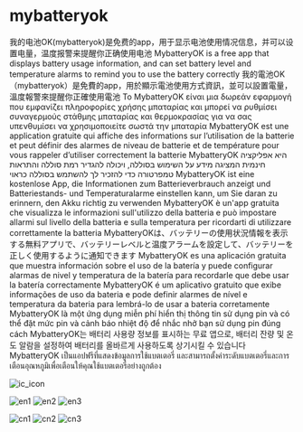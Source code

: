 # mybatteryok
我的电池OK(mybatteryok)是免费的app，用于显示电池使用情况信息，并可以设置电量，温度报警来提醒你正确使用电池
MybatteryOK is a free app that displays battery usage information, and can set battery level and temperature alarms to remind you to use the battery correctly
我的電池OK（mybatteryok）是免費的app，用於顯示電池使用方式資訊，並可以設置電量，溫度報警來提醒你正確使用電池
Το MybatteryOK είναι μια δωρεάν εφαρμογή που εμφανίζει πληροφορίες χρήσης μπαταρίας και μπορεί να ρυθμίσει συναγερμούς στάθμης μπαταρίας και θερμοκρασίας για να σας υπενθυμίσει να χρησιμοποιείτε σωστά την μπαταρία
MybatteryOK est une application gratuite qui affiche des informations sur l’utilisation de la batterie et peut définir des alarmes de niveau de batterie et de température pour vous rappeler d’utiliser correctement la batterie
MybatteryOK היא אפליקציה חינמית המציגה מידע על השימוש בסוללה, ויכולה להגדיר רמת סוללה והתראות טמפרטורה כדי להזכיר לך להשתמש בסוללה כראוי
MybatteryOK ist eine kostenlose App, die Informationen zum Batterieverbrauch anzeigt und Batteriestands- und Temperaturalarme einstellen kann, um Sie daran zu erinnern, den Akku richtig zu verwenden
MybatteryOK è un'app gratuita che visualizza le informazioni sull'utilizzo della batteria e può impostare allarmi sul livello della batteria e sulla temperatura per ricordarti di utilizzare correttamente la batteria
MybatteryOKは、バッテリーの使用状況情報を表示する無料アプリで、バッテリーレベルと温度アラームを設定して、バッテリーを正しく使用するように通知できます
MybatteryOK es una aplicación gratuita que muestra información sobre el uso de la batería y puede configurar alarmas de nivel y temperatura de la batería para recordarle que debe usar la batería correctamente
MybatteryOK é um aplicativo gratuito que exibe informações de uso da bateria e pode definir alarmes de nível e temperatura da bateria para lembrá-lo de usar a bateria corretamente
MybatteryOK là một ứng dụng miễn phí hiển thị thông tin sử dụng pin và có thể đặt mức pin và cảnh báo nhiệt độ để nhắc nhở bạn sử dụng pin đúng cách
MybatteryOK는 배터리 사용량 정보를 표시하는 무료 앱으로, 배터리 잔량 및 온도 알람을 설정하여 배터리를 올바르게 사용하도록 상기시킬 수 있습니다
MybatteryOK เป็นแอปฟรีที่แสดงข้อมูลการใช้แบตเตอรี่ และสามารถตั้งค่าระดับแบตเตอรี่และการเตือนอุณหภูมิเพื่อเตือนให้คุณใช้แบตเตอรี่อย่างถูกต้อง


![ic_icon](https://github.com/studycpp/MyBatteryOK/assets/27214824/6c5136df-8700-4f44-9cb2-48e353f77609)

![en1](https://github.com/user-attachments/assets/6f0b6921-5565-482b-b440-ddd27bb452cf)
![en2](https://github.com/user-attachments/assets/0e3acad8-ecb7-4c9e-8d44-3ec9418cc43c)
![en3](https://github.com/user-attachments/assets/c8dab438-e572-47b1-8bc5-bdb34288cd3a)

![cn1](https://github.com/user-attachments/assets/56ab4503-acd0-482e-93fd-4b4ac5116f17)
![cn2](https://github.com/user-attachments/assets/ba341ee9-0b05-4b8f-80ef-620cfb6a96ac)
![cn3](https://github.com/user-attachments/assets/22c0a19f-3b41-4562-86ff-cc870e464da4)
